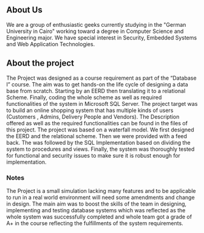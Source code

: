 ## About Us
We are a group of enthusiastic geeks currently studying in the "German University in Cairo" working toward a degree in Computer Science and Engineering major. We have special interest in Security, Embedded Systems and Web Application Technologies.

## About the project
The Project was designed as a course requirement as part of the “Database I” course. The aim was to get hands-on the life cycle of designing a data base from scratch. Starting by an EERD then translating it to a relational Scheme. Finally, coding the whole scheme as well as required functionalities of the system in Microsoft SQL Server. The project target was to build an online shopping system that has multiple kinds of users (Customers , Admins, Delivery People and Vendors). The Description offered as well as the required functionalities can be found in the files of this project. The project was based on a waterfall model. We first designed the EERD and the relational scheme. Then we were provided with a feed back. The was followed by the SQL Implementation based on dividing the system to procedures and views. Finally, the system was thoroughly tested for functional and security issues to make sure it is robust enough for implementation. 

### Notes

The Project is a small simulation lacking many  features and to be applicable to run in a real world environment will need some amendments and change in design. The main aim was to boost the skills of the team in designing, implementing and testing database systems which was reflected as the whole system was successfully completed and whole team got a grade of A+ in the course reflecting the fulfillments of the system requirements.
